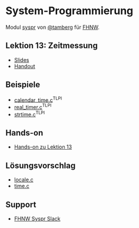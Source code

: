# System-Programmierung
Modul [syspr]( https://www.fhnw.ch/de/studium/module/6008081) von [@tamberg](https://twitter.com/tamberg) für [FHNW](https://www.fhnw.ch/).

## Lektion 13: Zeitmessung
- [Slides](http://www.tamberg.org/fhnw/2018/Syspr13Zeitmessung.pdf)
- [Handout](http://www.tamberg.org/fhnw/2018/Syspr13ZeitmessungHandout.pdf)

## Beispiele
- [calendar_time.c](http://man7.org/tlpi/code/online/book/time/calendar_time.c.html)<sup>TLPI</sup>
- [real_timer.c](http://man7.org/tlpi/code/online/book/timers/real_timer.c.html)<sup>TLPI</sup>
- [strtime.c](http://man7.org/tlpi/code/online/book/time/strtime.c.html)<sup>TLPI</sup>

## Hands-on
- [Hands-on zu Lektion 13](../../../../fhnw-syspr-work-13/blob/master/README.md)

## Lösungsvorschlag
- [locale.c](locale.c)
- [time.c](time.c)

## Support
- [FHNW Syspr Slack](https://fhnw-syspr.slack.com/)
